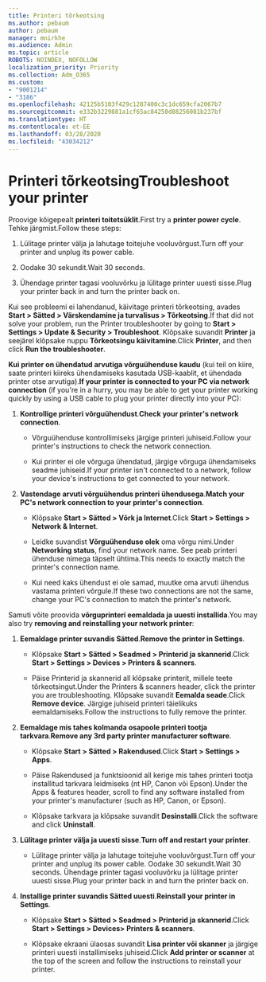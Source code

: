 ```yaml
---
title: Printeri tõrkeotsing
ms.author: pebaum
author: pebaum
manager: mnirkhe
ms.audience: Admin
ms.topic: article
ROBOTS: NOINDEX, NOFOLLOW
localization_priority: Priority
ms.collection: Adm_O365
ms.custom:
- "9001214"
- "3186"
ms.openlocfilehash: 42125b5103f429c1287400c3c1dc659cfa2067b7
ms.sourcegitcommit: e332b3229881a1cf65ac84250d88256081b237bf
ms.translationtype: HT
ms.contentlocale: et-EE
ms.lasthandoff: 03/28/2020
ms.locfileid: "43034212"
---
```

# <a name="troubleshoot-your-printer"></a><span data-ttu-id="3b60d-102">Printeri tõrkeotsing</span><span class="sxs-lookup"><span data-stu-id="3b60d-102">Troubleshoot your printer</span></span>

<span data-ttu-id="3b60d-103">Proovige kõigepealt **printeri toitetsüklit**.</span><span class="sxs-lookup"><span data-stu-id="3b60d-103">First try a **printer power cycle**.</span></span> <span data-ttu-id="3b60d-104">Tehke järgmist.</span><span class="sxs-lookup"><span data-stu-id="3b60d-104">Follow these steps:</span></span>

1. <span data-ttu-id="3b60d-105">Lülitage printer välja ja lahutage toitejuhe vooluvõrgust.</span><span class="sxs-lookup"><span data-stu-id="3b60d-105">Turn off your printer and unplug its power cable.</span></span>

2. <span data-ttu-id="3b60d-106">Oodake 30 sekundit.</span><span class="sxs-lookup"><span data-stu-id="3b60d-106">Wait 30 seconds.</span></span>

3. <span data-ttu-id="3b60d-107">Ühendage printer tagasi vooluvõrku ja lülitage printer uuesti sisse.</span><span class="sxs-lookup"><span data-stu-id="3b60d-107">Plug your printer back in and turn the printer back on.</span></span>

<span data-ttu-id="3b60d-108">Kui see probleemi ei lahendanud, käivitage printeri tõrkeotsing, avades **Start > Sätted > Värskendamine ja turvalisus > Tõrkeotsing**.</span><span class="sxs-lookup"><span data-stu-id="3b60d-108">If that did not solve your problem, run the Printer troubleshooter by going to **Start > Settings > Update & Security > Troubleshoot**.</span></span> <span data-ttu-id="3b60d-109">Klõpsake suvandit **Printer** ja seejärel klõpsake nuppu **Tõrkeotsingu käivitamine**.</span><span class="sxs-lookup"><span data-stu-id="3b60d-109">Click **Printer**, and then click **Run the troubleshooter**.</span></span>

<span data-ttu-id="3b60d-110">**Kui printer on ühendatud arvutiga võrguühenduse kaudu** (kui teil on kiire, saate printeri kiireks ühendamiseks kasutada USB-kaablit, et ühendada printer otse arvutiga).</span><span class="sxs-lookup"><span data-stu-id="3b60d-110">**If your printer is connected to your PC via network connection** (if you're in a hurry, you may be able to get your printer working quickly by using a USB cable to plug your printer directly into your PC):</span></span>

1. <span data-ttu-id="3b60d-111">**Kontrollige printeri võrguühendust**.</span><span class="sxs-lookup"><span data-stu-id="3b60d-111">**Check your printer's network connection**.</span></span>
    
    - <span data-ttu-id="3b60d-112">Võrguühenduse kontrollimiseks järgige printeri juhiseid.</span><span class="sxs-lookup"><span data-stu-id="3b60d-112">Follow your printer's instructions to check the network connection.</span></span>

    - <span data-ttu-id="3b60d-113">Kui printer ei ole võrguga ühendatud, järgige võrguga ühendamiseks seadme juhiseid.</span><span class="sxs-lookup"><span data-stu-id="3b60d-113">If your printer isn't connected to a network, follow your device's instructions to get connected to your network.</span></span>

2. <span data-ttu-id="3b60d-114">**Vastendage arvuti võrguühendus printeri ühendusega**.</span><span class="sxs-lookup"><span data-stu-id="3b60d-114">**Match your PC's network connection to your printer's connection**.</span></span>

    - <span data-ttu-id="3b60d-115">Klõpsake **Start > Sätted > Võrk ja Internet**.</span><span class="sxs-lookup"><span data-stu-id="3b60d-115">Click **Start > Settings > Network & Internet**.</span></span>

    - <span data-ttu-id="3b60d-116">Leidke suvandist **Võrguühenduse olek** oma võrgu nimi.</span><span class="sxs-lookup"><span data-stu-id="3b60d-116">Under **Networking status**, find your network name.</span></span> <span data-ttu-id="3b60d-117">See peab printeri ühenduse nimega täpselt ühtima.</span><span class="sxs-lookup"><span data-stu-id="3b60d-117">This needs to exactly match the printer's connection name.</span></span>

    - <span data-ttu-id="3b60d-118">Kui need kaks ühendust ei ole samad, muutke oma arvuti ühendus vastama printeri võrgule.</span><span class="sxs-lookup"><span data-stu-id="3b60d-118">If these two connections are not the same, change your PC's connection to match the printer's network.</span></span>

<span data-ttu-id="3b60d-119">Samuti võite proovida **võrguprinteri eemaldada ja uuesti installida**.</span><span class="sxs-lookup"><span data-stu-id="3b60d-119">You may also try **removing and reinstalling your network printer**:</span></span>

1. <span data-ttu-id="3b60d-120">**Eemaldage printer suvandis Sätted**.</span><span class="sxs-lookup"><span data-stu-id="3b60d-120">**Remove the printer in Settings**.</span></span>

    - <span data-ttu-id="3b60d-121">Klõpsake **Start > Sätted > Seadmed > Printerid ja skannerid**.</span><span class="sxs-lookup"><span data-stu-id="3b60d-121">Click **Start > Settings > Devices > Printers & scanners**.</span></span>

    - <span data-ttu-id="3b60d-122">Päise Printerid ja skannerid all klõpsake printerit, millele teete tõrkeotsingut.</span><span class="sxs-lookup"><span data-stu-id="3b60d-122">Under the Printers & scanners header, click the printer you are troubleshooting.</span></span> <span data-ttu-id="3b60d-123">Klõpsake suvandit **Eemalda seade**.</span><span class="sxs-lookup"><span data-stu-id="3b60d-123">Click **Remove device**.</span></span> <span data-ttu-id="3b60d-124">Järgige juhiseid printeri täielikuks eemaldamiseks.</span><span class="sxs-lookup"><span data-stu-id="3b60d-124">Follow the instructions to fully remove the printer.</span></span>

2. <span data-ttu-id="3b60d-125">**Eemaldage mis tahes kolmanda osapoole printeri tootja tarkvara**.</span><span class="sxs-lookup"><span data-stu-id="3b60d-125">**Remove any 3rd party printer manufacturer software**.</span></span>

    - <span data-ttu-id="3b60d-126">Klõpsake **Start > Sätted > Rakendused**.</span><span class="sxs-lookup"><span data-stu-id="3b60d-126">Click **Start > Settings > Apps**.</span></span>

    - <span data-ttu-id="3b60d-127">Päise Rakendused ja funktsioonid all kerige mis tahes printeri tootja installitud tarkvara leidmiseks (nt HP, Canon või Epson).</span><span class="sxs-lookup"><span data-stu-id="3b60d-127">Under the Apps & features header, scroll to find any software installed from your printer's manufacturer (such as HP, Canon, or Epson).</span></span>

    - <span data-ttu-id="3b60d-128">Klõpsake tarkvara ja klõpsake suvandit **Desinstalli**.</span><span class="sxs-lookup"><span data-stu-id="3b60d-128">Click the software and click **Uninstall**.</span></span>

3. <span data-ttu-id="3b60d-129">**Lülitage printer välja ja uuesti sisse**.</span><span class="sxs-lookup"><span data-stu-id="3b60d-129">**Turn off and restart your printer**.</span></span>

    - <span data-ttu-id="3b60d-130">Lülitage printer välja ja lahutage toitejuhe vooluvõrgust.</span><span class="sxs-lookup"><span data-stu-id="3b60d-130">Turn off your printer and unplug its power cable.</span></span> <span data-ttu-id="3b60d-131">Oodake 30 sekundit.</span><span class="sxs-lookup"><span data-stu-id="3b60d-131">Wait 30 seconds.</span></span> <span data-ttu-id="3b60d-132">Ühendage printer tagasi vooluvõrku ja lülitage printer uuesti sisse.</span><span class="sxs-lookup"><span data-stu-id="3b60d-132">Plug your printer back in and turn the printer back on.</span></span>

4. <span data-ttu-id="3b60d-133">**Installige printer suvandis Sätted uuesti**.</span><span class="sxs-lookup"><span data-stu-id="3b60d-133">**Reinstall your printer in Settings**.</span></span>

    - <span data-ttu-id="3b60d-134">Klõpsake **Start > Sätted > Seadmed > Printerid ja skannerid**.</span><span class="sxs-lookup"><span data-stu-id="3b60d-134">Click **Start > Settings > Devices> Printers & scanners**.</span></span>
 
    - <span data-ttu-id="3b60d-135">Klõpsake ekraani ülaosas suvandit **Lisa printer või skanner** ja järgige printeri uuesti installimiseks juhiseid.</span><span class="sxs-lookup"><span data-stu-id="3b60d-135">Click **Add printer or scanner** at the top of the screen and follow the instructions to reinstall your printer.</span></span>
